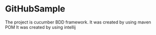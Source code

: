 # GitHubSample

The project is cucumber BDD framework.
It was created by using maven POM
It was created by using intellij
